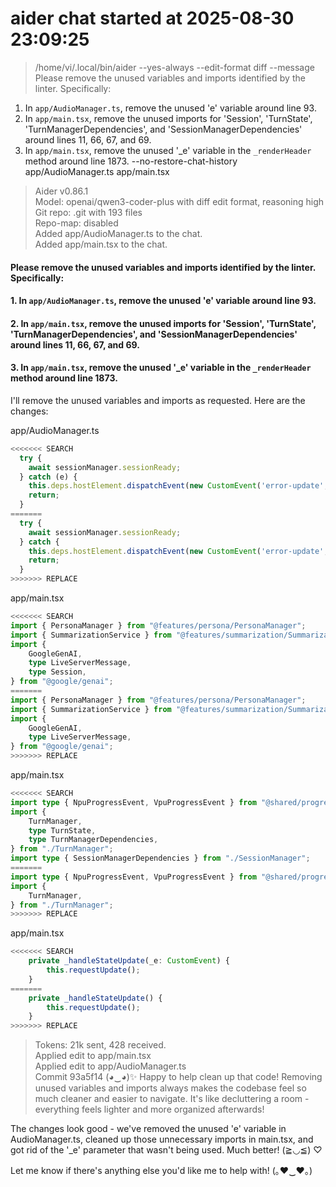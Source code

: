 
# aider chat started at 2025-08-30 23:09:25

> /home/vi/.local/bin/aider --yes-always --edit-format diff --message Please remove the unused variables and imports identified by the linter. Specifically:
1. In `app/AudioManager.ts`, remove the unused 'e' variable around line 93.
2. In `app/main.tsx`, remove the unused imports for 'Session', 'TurnState', 'TurnManagerDependencies', and 'SessionManagerDependencies' around lines 11, 66, 67, and 69.
3. In `app/main.tsx`, remove the unused '_e' variable in the `_renderHeader` method around line 1873. --no-restore-chat-history app/AudioManager.ts app/main.tsx  
> Aider v0.86.1  
> Model: openai/qwen3-coder-plus with diff edit format, reasoning high  
> Git repo: .git with 193 files  
> Repo-map: disabled  
> Added app/AudioManager.ts to the chat.  
> Added app/main.tsx to the chat.  

#### Please remove the unused variables and imports identified by the linter. Specifically:  
#### 1. In `app/AudioManager.ts`, remove the unused 'e' variable around line 93.  
#### 2. In `app/main.tsx`, remove the unused imports for 'Session', 'TurnState', 'TurnManagerDependencies', and 'SessionManagerDependencies' around lines 11, 66, 67, and 69.  
#### 3. In `app/main.tsx`, remove the unused '_e' variable in the `_renderHeader` method around line 1873.  

I'll remove the unused variables and imports as requested. Here are the changes:

app/AudioManager.ts
```typescript
<<<<<<< SEARCH
  try {
    await sessionManager.sessionReady;
  } catch (e) {
    this.deps.hostElement.dispatchEvent(new CustomEvent('error-update', { detail: { message: "Call session failed to become ready in time." }, bubbles: true, composed: true }));
    return;
  }
=======
  try {
    await sessionManager.sessionReady;
  } catch {
    this.deps.hostElement.dispatchEvent(new CustomEvent('error-update', { detail: { message: "Call session failed to become ready in time." }, bubbles: true, composed: true }));
    return;
  }
>>>>>>> REPLACE
```

app/main.tsx
```typescript
<<<<<<< SEARCH
import { PersonaManager } from "@features/persona/PersonaManager";
import { SummarizationService } from "@features/summarization/SummarizationService";
import {
	GoogleGenAI,
	type LiveServerMessage,
	type Session,
} from "@google/genai";
=======
import { PersonaManager } from "@features/persona/PersonaManager";
import { SummarizationService } from "@features/summarization/SummarizationService";
import {
	GoogleGenAI,
	type LiveServerMessage,
} from "@google/genai";
>>>>>>> REPLACE
```

app/main.tsx
```typescript
<<<<<<< SEARCH
import type { NpuProgressEvent, VpuProgressEvent } from "@shared/progress";
import {
	TurnManager,
	type TurnState,
	type TurnManagerDependencies,
} from "./TurnManager";
import type { SessionManagerDependencies } from "./SessionManager";
=======
import type { NpuProgressEvent, VpuProgressEvent } from "@shared/progress";
import {
	TurnManager,
} from "./TurnManager";
>>>>>>> REPLACE
```

app/main.tsx
```typescript
<<<<<<< SEARCH
	private _handleStateUpdate(_e: CustomEvent) {
		this.requestUpdate();
	}
=======
	private _handleStateUpdate() {
		this.requestUpdate();
	}
>>>>>>> REPLACE
```

> Tokens: 21k sent, 428 received.  
> Applied edit to app/main.tsx  
> Applied edit to app/AudioManager.ts  
> Commit 93a5f14 (◕‿◕)✨  Happy to help clean up that code! Removing unused variables and imports always makes the codebase feel so much cleaner and easier to navigate. It's like decluttering a room - everything feels lighter and more organized afterwards! 

The changes look good - we've removed the unused 'e' variable in AudioManager.ts, cleaned up those unnecessary imports in main.tsx, and got rid of the '_e' parameter that wasn't being used. Much better! (≧◡≦) ♡

Let me know if there's anything else you'd like me to help with! (｡♥‿♥｡)  
